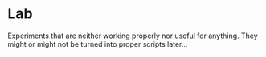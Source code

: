 # Lab

Experiments that are neither working properly nor useful for anything. They might or might not be turned into proper scripts later...
